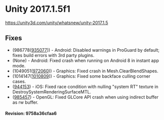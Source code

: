 # Unity 2017.1.5f1
https://unity3d.com/unity/whatsnew/unity-2017.1.5

## Fixes

<ul>
<li>(986778(<a href="https://issuetracker.unity3d.com/product/unity/issues/guid/935077/">935077</a>)) - Android: Disabled warnings in ProGuard by default; fixes build errors with 3rd party plugins.</li>
<li>(None) - Android: Fixed crash when running on Android 8 in instant app mode.</li>
<li>(1049051(<a href="https://issuetracker.unity3d.com/product/unity/issues/guid/972060/">972060</a>)) - Graphics: Fixed crash in Mesh.ClearBlendShapes.</li>
<li>(1014147(<a href="https://issuetracker.unity3d.com/product/unity/issues/guid/1010809/">1010809</a>)) - Graphics: Fixed some backface culling corner cases.</li>
<li>(<a href="https://issuetracker.unity3d.com/product/unity/issues/guid/944153/">944153</a>) - iOS: Fixed race condition with nulling "system RT" texture in DestroySystemRenderingSurfaceMTL.</li>
<li>(<a href="https://issuetracker.unity3d.com/product/unity/issues/guid/985457/">985457</a>) - OpenGL: Fixed GLCore API crash when using indirect buffer as rw buffer.</li>
</ul>

#### Revision: 9758a36cfaa6
